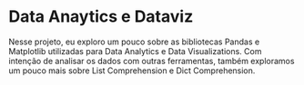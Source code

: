 # Data Anaytics e Dataviz

Nesse projeto, eu exploro um pouco sobre as bibliotecas Pandas e Matplotlib utilizadas para Data Analytics e Data Visualizations. Com intenção de analisar os dados com outras ferramentas, também exploramos um pouco mais sobre List Comprehension e Dict Comprehension.
